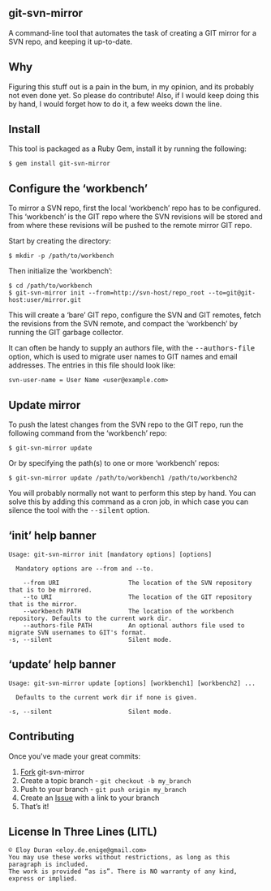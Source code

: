 git-svn-mirror
--------------

A command-line tool that automates the task of creating a GIT mirror for a SVN
repo, and keeping it up-to-date.

Why
---

Figuring this stuff out is a pain in the bum, in my opinion, and its probably
not even done yet. So please do contribute! Also, if I would keep doing this by
hand, I would forget how to do it, a few weeks down the line.

Install
-------

This tool is packaged as a Ruby Gem, install it by running the following:

	$ gem install git-svn-mirror

Configure the ‘workbench’
-------------------------

To mirror a SVN repo, first the local ‘workbench’ repo has to be configured.
This ‘workbench’ is the GIT repo where the SVN revisions will be stored and
from where these revisions will be pushed to the remote mirror GIT repo.

Start by creating the directory:

	$ mkdir -p /path/to/workbench

Then initialize the ‘workbench’:

	$ cd /path/to/workbench
	$ git-svn-mirror init --from=http://svn-host/repo_root --to=git@git-host:user/mirror.git

This will create a ‘bare’ GIT repo, configure the SVN and GIT remotes, fetch
the revisions from the SVN remote, and compact the ‘workbench’ by running the
GIT garbage collector.

It can often be handy to supply an authors file, with the <tt>--authors-file</tt>
option, which is used to migrate user names to GIT names and email addresses.
The entries in this file should look like:

	svn-user-name = User Name <user@example.com>

Update mirror
-------------

To push the latest changes from the SVN repo to the GIT repo, run the following
command from the ‘workbench’ repo:

	$ git-svn-mirror update

Or by specifying the path(s) to one or more ‘workbench’ repos:

	$ git-svn-mirror update /path/to/workbench1 /path/to/workbench2

You will probably normally not want to perform this step by hand. You can solve
this by adding this command as a cron job, in which case you can silence the
tool with the <tt>--silent</tt> option.

‘init’ help banner
----------------

	Usage: git-svn-mirror init [mandatory options] [options]
	
	  Mandatory options are --from and --to.
	
	    --from URI                   The location of the SVN repository that is to be mirrored.
	    --to URI                     The location of the GIT repository that is the mirror.
	    --workbench PATH             The location of the workbench repository. Defaults to the current work dir.
	    --authors-file PATH          An optional authors file used to migrate SVN usernames to GIT's format.
	-s, --silent                     Silent mode.

‘update’ help banner
--------------------

	Usage: git-svn-mirror update [options] [workbench1] [workbench2] ...
	
	  Defaults to the current work dir if none is given.
	
	-s, --silent                     Silent mode.

Contributing
------------

Once you've made your great commits:

1. [Fork][fk] git-svn-mirror
2. Create a topic branch - `git checkout -b my_branch`
3. Push to your branch - `git push origin my_branch`
4. Create an [Issue][is] with a link to your branch
5. That’s it!

License In Three Lines (LITL)
-----------------------------

	© Eloy Duran <eloy.de.enige@gmail.com>
	You may use these works without restrictions, as long as this paragraph is included.
	The work is provided “as is”. There is NO warranty of any kind, express or implied.

[fk]: http://help.github.com/forking/
[is]: http://github.com/alloy/git-svn-mirror/issues
